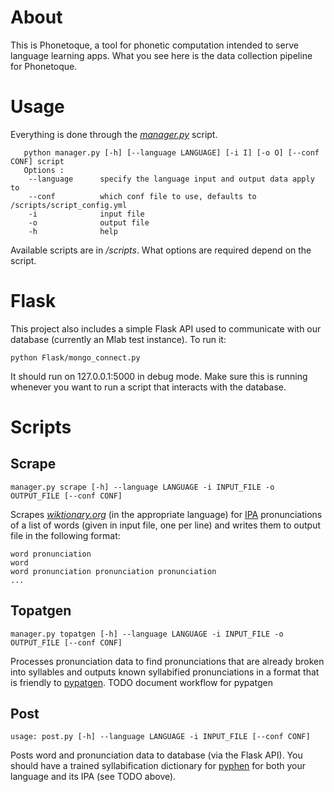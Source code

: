 <h1 id="about">About</h1>
<p>This is Phonetoque, a tool for phonetic computation intended to serve language learning apps. What you see here is the data collection pipeline for Phonetoque.</p>
<h1 id="usage">Usage</h1>
<p>Everything is done through the <em><a href="http://manager.py">manager.py</a></em> script.</p>
<pre><code>   python manager.py [-h] [--language LANGUAGE] [-i I] [-o O] [--conf CONF] script
   Options :
    --language		specify the language input and output data apply to
    --conf			which conf file to use, defaults to /scripts/script_config.yml
    -i				input file
    -o 				output file
    -h 				help
</code></pre>
<p>Available scripts are in <em>/scripts</em>. What options are required depend on the script.</p>
<h1 id="flask">Flask</h1>
<p>This project also includes a simple Flask API used to communicate with our database (currently an Mlab test instance). To run it:</p>
<pre><code>python Flask/mongo_connect.py
</code></pre>
<p>It should run on 127.0.0.1:5000 in debug mode. Make sure this is running whenever you want to run a script that interacts with the database.</p>
<h1 id="scripts">Scripts</h1>
<h2 id="scrape">Scrape</h2>
<pre><code>manager.py scrape [-h] --language LANGUAGE -i INPUT_FILE -o OUTPUT_FILE [--conf CONF]
</code></pre>
<p>Scrapes <em><a href="http://wiktionary.org">wiktionary.org</a></em> (in the appropriate language) for <a href="https://en.wikipedia.org/wiki/International_Phonetic_Alphabet">IPA</a> pronunciations of a list of words (given in input file, one per line) and writes them to output file in the following format:</p>
<pre><code>word pronunciation
word
word pronunciation pronunciation pronunciation
...
</code></pre>
<h2 id="topatgen">Topatgen</h2>
<pre><code>manager.py topatgen [-h] --language LANGUAGE -i INPUT_FILE -o OUTPUT_FILE [--conf CONF]
</code></pre>
<p>Processes pronunciation data to find pronunciations that are already broken into syllables and outputs known syllabified pronunciations in a format that is friendly to <a href="github.com/pgmmpk/pypatgen">pypatgen</a>. TODO document workflow for pypatgen</p>
<h2 id="post">Post</h2>
<pre><code>usage: post.py [-h] --language LANGUAGE -i INPUT_FILE [--conf CONF]
</code></pre>
<p>Posts word and pronunciation data to database (via the Flask API). You should have a trained syllabification dictionary for <a href="http://pyphen.org/">pyphen</a> for both your language and its IPA (see TODO above).</p>

